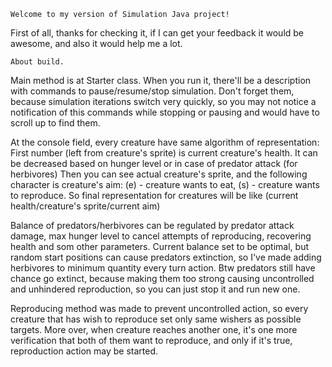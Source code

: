     Welcome to my version of Simulation Java project!
First of all, thanks for checking it, if I can get your feedback it would be awesome, and also it would help me a lot.

    About build. 
Main method is at Starter class. 
When you run it, there'll be a description with commands to pause/resume/stop simulation. 
Don't forget them, because simulation iterations switch very quickly, so you may not notice 
a notification of this commands while stopping or pausing and would have to scroll up to find them.

At the console field, every creature have same algorithm of representation:
First number (left from creature's sprite) is current creature's health. 
It can be decreased based on hunger level or in case of predator attack (for herbivores)
Then you can see actual creature's sprite, and the following character is creature's aim: 
(e) - creature wants to eat, (s) - creature wants to reproduce.
So final representation for creatures will be like (current health/creature's sprite/current aim)

Balance of predators/herbivores can be regulated by predator attack damage, max hunger level to cancel attempts 
of reproducing, recovering health and som other parameters.
Current balance set to be optimal, but random start positions can cause predators extinction, 
so I've made adding herbivores to minimum quantity every turn action.
Btw predators still have chance go extinct, because making them too strong causing uncontrolled and 
unhindered reproduction, so you can just stop it and run new one.

Reproducing method was made to prevent uncontrolled action, so every creature that has wish to reproduce 
set only same wishers as possible targets.
More over, when creature reaches another one, it's one more verification that both of them want to reproduce, 
and only if it's true, reproduction action may be started.


